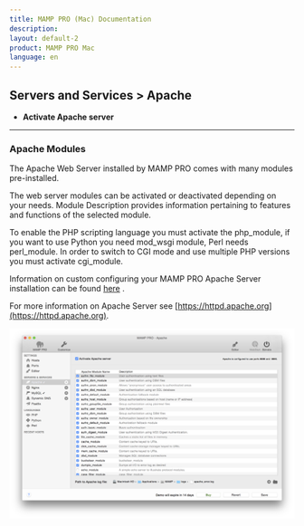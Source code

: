 ```yaml
---
title: MAMP PRO (Mac) Documentation
description: 
layout: default-2
product: MAMP PRO Mac
language: en
---
```


## Servers and Services > Apache

*  **Activate Apache server**  

---

### Apache Modules

The Apache Web Server installed by MAMP PRO comes with many modules pre-installed.

The web server modules can be activated or deactivated depending on your needs. Module Description provides information pertaining to features and functions of the selected module.

To enable the PHP scripting language you must activate the php_module, if you want to use Python you need mod_wsgi module, Perl needs perl_module. In order to switch to CGI mode and use multiple PHP versions you must activate cgi_module.

Information on custom configuring your MAMP PRO Apache Server installation can be found [here](../../Settings/Hosts/Apache) .

For more information on Apache Server see [https://httpd.apache.org](https://httpd.apache.org).

![MAMP](Apache.png)
